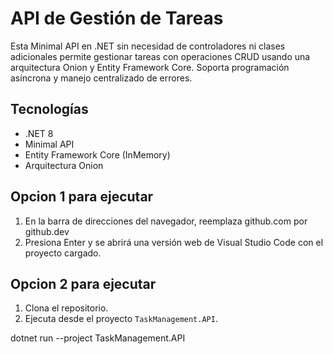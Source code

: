 # API de Gestión de Tareas

Esta Minimal API en .NET sin necesidad de controladores ni clases adicionales permite gestionar tareas con operaciones CRUD usando una arquitectura Onion y Entity Framework Core. Soporta programación asíncrona y manejo centralizado de errores. 

## Tecnologías
- .NET 8
- Minimal API
- Entity Framework Core (InMemory)
- Arquitectura Onion

## Opcion 1 para ejecutar
1. En la barra de direcciones del navegador, reemplaza github.com por github.dev
2. Presiona Enter y se abrirá una versión web de Visual Studio Code con el proyecto cargado.

## Opcion 2 para ejecutar
1. Clona el repositorio.
2. Ejecuta desde el proyecto `TaskManagement.API`.

dotnet run --project TaskManagement.API

